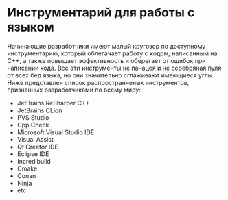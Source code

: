 # Инструментарий для работы с языком

Начинающие разработчики имеют малый кругозор по доступному инструментарию, который облегачает работу с кодом, написанным на C++, а также повышает эффективность и оберегает от ошибок при написании кода. Все эти инструменты не панацея и не серебряная пуля от всех бед языка, но они значительно сглаживают имеющиеся углы. Ниже представлен список распространненых инструментов, признанных разработчиками по всему миру:

* JetBrains ReSharper C++
* JetBrains CLion
* PVS Studio
* Cpp Check
* Microsoft Visual Studio IDE
* Visual Assist
* Qt Creator IDE
* Eclipse IDE
* Incredibuild
* Cmake
* Conan
* Ninja
* etc.